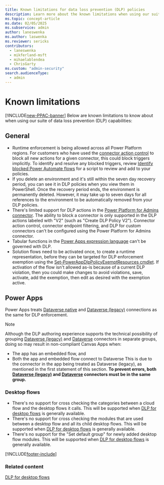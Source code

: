 ```yaml
---
title: Known limitations for data loss prevention (DLP) policies
description: Learn more about the known limitations when using our suite of data loss prevention (DLP) capabilities.
ms.topic: concept-article
ms.date: 02/05/2025
ms.subservice: admin
author: laneswenka
ms.author: laswenka
ms.reviewer: sericks
contributors:
  - laneswenka
  - mikferland-msft
  - mihaelablendea
  - ChrisGarty
ms.custom: "admin-security"
search.audienceType: 
  - admin
---
```


# Known limitations

[!INCLUDE[new-PPAC-banner](~/includes/new-PPAC-banner.md)]
Below are known limitations to know about when using our suite of data loss prevention (DLP) capabilities:

## General
- Runtime enforcement is being allowed across all Power Platform regions. For customers who have used the [connector action control](connector-action-control.md) to block all new actions for a given connector, this could block triggers implicitly.  To identify and resolve any blocked triggers, review [Identify blocked Power Automate flows](identify-blocked-flows-data-policies.md) for a script to review and add to your policies.
- If you delete an environment and it's still within the seven day recovery period, you can see it in DLP policies when you view them in PowerShell. Once the recovery period ends, the environment is permanently deleted. However, it may take up to seven days for all references to the environment to be automatically removed from your DLP policies.
- There's limited support for DLP actions in the [Power Platform for Admins connector](/connectors/powerplatformforadmins/). The ability to block a connector is only supported in the DLP actions labeled with "V2" (such as "Create DLP Policy V2"). Connector action control, connector endpoint filtering, and DLP for custom connectors can't be configured using the Power Platform for Admins connector.
- Tabular functions in the [Power Apps expression language](/powerapps/maker/canvas-apps/formula-reference) can't be governed with DLP.
- Solution flows need to be activated once, to create a runtime representation, before they can be targeted for DLP enforcement exemption using the [Set-PowerAppDlpPolicyExemptResources cmdlet](/powershell/module/microsoft.powerapps.administration.powershell/set-powerappdlppolicyexemptresources). If activation of the flow isn't allowed as-is because of a current DLP violation, then you could make changes to avoid violations, save, activate, add the exemption, then edit as desired with the exemption active.

## Power Apps
Power Apps treats [Dataverse native](/power-apps/maker/canvas-apps/data-platform-create-app-scratch) and [Dataverse (legacy)](/connectors/commondataservice/) connections as the same for DLP enforcement. 

> [!NOTE]
> Although the DLP authoring experience supports the technical possibility of grouping [Dataverse (legacy)](/connectors/commondataservice/) and [Dataverse](/connectors/commondataserviceforapps/) connectors in separate groups, doing so may result in non-compliant Canvas Apps when:
> - The app has an embedded flow, and
> - Both the app and embedded flow connect to Dataverse
> This is due to the connector in the app being treated as Dataverse (legacy), as mentioned in the first statement of this section. **To prevent errors, both [Dataverse (legacy)](/connectors/commondataservice/) and [Dataverse](/connectors/commondataserviceforapps/) connectors must be in the same group.**

### Desktop flows
- There's no support for cross checking the categories between a cloud flow and the desktop flows it calls. This will be supported when [DLP for desktop flows](/power-automate/prevent-data-loss#data-loss-prevention-dlp-for-desktop-flows-preview) is generally available.
- There's no support for cross checking the modules that are used between a desktop flow and all its child desktop flows. This will be supported when [DLP for desktop flows](/power-automate/prevent-data-loss#data-loss-prevention-dlp-for-desktop-flows-preview) is generally available.
- There's no support for the "Set default group" for newly added desktop flow modules. This will be supported when [DLP for desktop flows](/power-automate/prevent-data-loss#data-loss-prevention-dlp-for-desktop-flows-preview) is generally available.


[!INCLUDE[footer-include](../includes/footer-banner.md)]

### Related content
[DLP for desktop flows](/power-automate/prevent-data-loss#data-loss-prevention-dlp-for-desktop-flows-preview)
